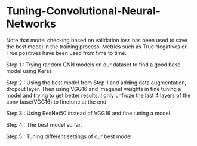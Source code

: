 # Tuning-Convolutional-Neural-Networks

Note that model checking based on validation loss has been used to save the best model in the training process.
Metrics such as True Negatives or True positives have been used from time to time.


Step 1 : Trying random CNN models on our dataset to find a good base model using Keras


Step 2 : Using the best model from Step 1 and adding data augmentation, dropout layer. Then using VGG16 and Imagenet weights in fine tuning a model and trying to get better results. I only unfroze the last 4 layers of the conv base(VGG16) to finetune at the end.


Step 3 : Using ResNet50 instead of VGG16 and fine tuning a model.


Step 4 : The best model so far.


Step 5 : Tuning different settings of our best model
